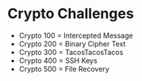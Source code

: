 # Crypto Challenges

* Crypto 100 = Intercepted Message
* Crypto 200 = Binary Cipher Text
* Crypto 300 = TacosTacosTacos
* Crypto 400 = SSH Keys
* Crypto 500 = File Recovery